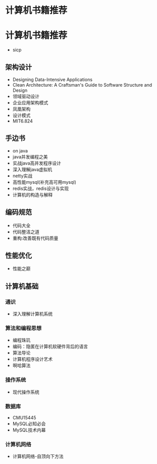 # 计算机书籍推荐

# 计算机书籍推荐
* sicp
## 架构设计
* Designing Data-Intensive Applications
* Clean Architecture: A Craftsman's Guide to Software Structure and Design
* 领域驱动设计
* 企业应用架构模式
* 凤凰架构
* 设计模式
* MIT6.824
## 手边书
* on java
* java并发编程之美
* 实战java高并发程序设计
* 深入理解java虚拟机
* netty实战
* 高性能mysql(补充高可用mysql)
* redis实战，redis设计与实现
* 计算机的构造与解释
## 编码规范
* 代码大全
* 代码整洁之道
* 重构:改善既有代码质量
## 性能优化
* 性能之巅
## 计算机基础
### 通识
* 深入理解计算机系统
### 算法和编程思想
* 编程珠玑
* 编码：隐匿在计算机软硬件背后的语言
* 算法导论
* 计算机程序设计艺术
* 啊哈算法
### 操作系统
* 现代操作系统
### 数据库
* CMU15445
* MySQL必知必会
* MySQL技术内幕
### 计算机网络
* 计算机网络-自顶向下方法

